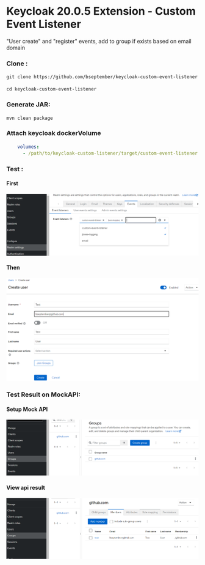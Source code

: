# Keycloak 20.0.5 Extension - Custom Event Listener

"User create" and "register" events, add to group if exists based on email domain


### Clone :
```shell
git clone https://github.com/bseptember/keycloak-custom-event-listener

cd keycloak-custom-event-listener
```

### Generate JAR:
```shell
mvn clean package
```

### Attach keycloak dockerVolume
```yaml
    volumes:
      - /path/to/keycloak-custom-listener/target/custom-event-listener.jar:/opt/keycloak/custom-event-listener.jar
```

### Test :
#### First
![](files/event-config.png)


#### Then
![](files/create-user.png)

### Test Result on MockAPI: 
#### Setup Mock API
![](files/group-view-api.png)

#### View api result
![](files/member-view-user.png)
